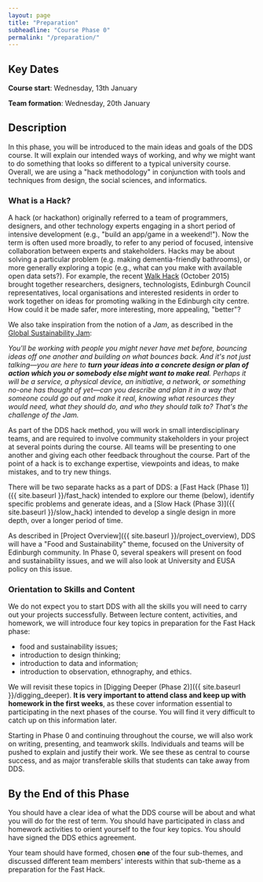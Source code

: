 ```yaml
---
layout: page
title: "Preparation"
subheadline: "Course Phase 0"
permalink: "/preparation/"
---
```



## Key Dates

**Course start**: Wednesday, 13th January

**Team formation**: Wednesday, 20th January


## Description

In this phase, you will be introduced to the main ideas and goals of the DDS
course. It will explain our intended ways of working, and why we might want to
do something that looks so different to a typical university course. Overall,
we are using a "hack methodology" in conjunction with tools and techniques
from design, the social sciences, and informatics.

### What is a Hack? 

A hack (or hackathon) originally referred to a team of programmers,
designers, and other technology experts engaging in a short period of
intensive development (e.g., "build an app/game in a weekend!"). Now the term
is often used more broadly, to refer to any period of focused, intensive
collaboration between experts and stakeholders. Hacks may be about solving a
particular problem (e.g. making dementia-friendly bathrooms), or more
generally exploring a topic (e.g., what can you make with available open data
sets?). For example, the recent [Walk Hack](http://www.sustrans.org.uk/news/edinburgh-launches-walk-hack) (October 2015) brought together
researchers, designers, technologists, Edinburgh Council representatives,
local organisations and interested residents in order to work together on
ideas for promoting walking in the Edinburgh city centre. How could it be made
safer, more interesting, more appealing, "better"? 

We also take inspiration from the notion of a *Jam*, as described in the [Global Sustainability Jam](http://planet.globalsustainabilityjam.org/content/whats-jam):

*You'll be working with people you might never have met before, bouncing ideas off one another and building on what bounces back. And it's not just talking&mdash;you are here to **turn your ideas into a concrete design or plan of action which you or somebody else might want to make real**. Perhaps it will be a service, a physical device, an initiative, a network, or something no-one has thought of yet&mdash;can you describe and plan it in a way that someone could go out and make it real, knowing what resources they would need, what they should do, and who they should talk to?  That's the challenge of the Jam.*

As part of the DDS hack method, you will work in small interdisciplinary
teams, and are required to involve community stakeholders in your project at
several points during the course. All teams will be presenting to one another
and giving each other feedback throughout the course. Part of the point of a
hack is to exchange expertise, viewpoints and ideas, to make mistakes, and to
try new things.

There will be two separate hacks as a part of DDS: a [Fast Hack (Phase 1)]({{ site.baseurl }}/fast_hack)
intended to explore our theme (below), identify specific problems and generate
ideas, and a [Slow Hack (Phase 3)]({{ site.baseurl }}/slow_hack) intended to develop a single design in more
depth, over a longer period of time.

As described in [Project Overview]({{ site.baseurl }}/project_overview),
DDS will have a "Food and Sustainability" theme, focused on the
University of Edinburgh community. In Phase 0, several speakers will present
on food and sustainability issues, and we will also look at University and
EUSA policy on this issue. 


### Orientation to Skills and Content

We do not expect you to start DDS with all the skills you will
need to carry out your projects successfully. Between lecture content, activities, and homework, we
will introduce four key topics in preparation for the Fast Hack phase:

* food and sustainability issues;
* introduction to design thinking; 
* introduction to data and information; 
* introduction to observation, ethnography, and ethics. 

We will revisit these topics in [Digging Deeper (Phase 2)]({{ site.baseurl }}/digging_deeper). 
**It is very important to attend class and keep up with
homework in the first weeks**, as these cover information essential to
participating in the next phases of the course. You will find it very
difficult to catch up on this information later.

Starting in Phase 0 and continuing throughout the course, we will also work on
writing, presenting, and teamwork skills. Individuals and teams will be
pushed to explain and justify their work. We see these as central to course
success, and as major transferable skills that students can take away from
DDS.

## By the End of this Phase

You should have a clear idea of what the DDS course will be about and what you
will do for the rest of term. You should have participated in class and
homework activities to orient yourself to the four key topics. You should have
signed the DDS ethics agreement.

Your team should have formed, chosen **one** of the four sub-themes, and
discussed different team members' interests within that sub-theme as a
preparation for the Fast Hack.

